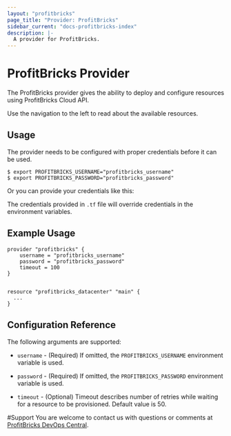 ```yaml
---
layout: "profitbricks"
page_title: "Provider: ProfitBricks"
sidebar_current: "docs-profitbricks-index"
description: |-
  A provider for ProfitBricks.
---
```


# ProfitBricks Provider

The ProfitBricks provider gives the ability to deploy and configure resources using ProfitBricks Cloud API.

Use the navigation to the left to read about the available resources.


## Usage

The provider needs to be configured with proper credentials before it can be used.


```
$ export PROFITBRICKS_USERNAME="profitbricks_username" 
$ export PROFITBRICKS_PASSWORD="profitbricks_password"
```

Or you can provide your credentials like this:


The credentials provided in `.tf` file will override credentials in the environment variables.

## Example Usage


```
provider "profitbricks" {
    username = "profitbricks_username"
    password = "profitbricks_password"
    timeout = 100
}


resource "profitbricks_datacenter" "main" {
  ...
}   
```


## Configuration Reference 

The following arguments are supported:

* `username` - (Required) If omitted, the `PROFITBRICKS_USERNAME` environment variable is used.
    
* `password` - (Required) If omitted, the `PROFITBRICKS_PASSWORD` environment variable is used.

* `timeout` - (Optional) Timeout describes number of retries while waiting for a resource to be provisioned. Default value is 50. 

    
#Support
You are welcome to contact us with questions or comments at [ProfitBricks DevOps Central](https://devops.profitbricks.com/).